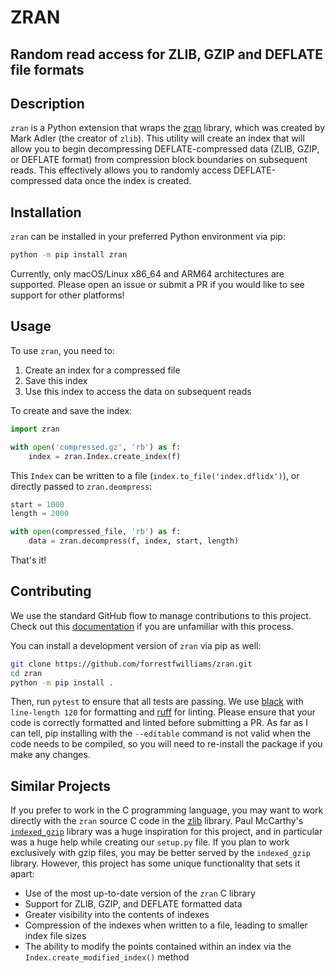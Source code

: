 # ZRAN

## Random read access for ZLIB, GZIP and DEFLATE file formats

## Description
`zran` is a Python extension that wraps the [zran](https://github.com/madler/zlib/blob/master/examples/zran.h) library, which was created by Mark Adler (the creator of `zlib`). This utility will create an index that will allow you to begin decompressing DEFLATE-compressed data (ZLIB, GZIP, or DEFLATE format) from compression block boundaries on subsequent reads. This effectively allows you to randomly access DEFLATE-compressed data once the index is created.

## Installation
`zran` can be installed in your preferred Python environment via pip:

```bash
python -m pip install zran
```

Currently, only macOS/Linux x86_64 and ARM64 architectures are supported. Please open an issue or submit a PR if you would like to see support for other platforms!

## Usage
To use `zran`, you need to:

1. Create an index for a compressed file
2. Save this index
3. Use this index to access the data on subsequent reads

To create and save the index:
```python
import zran

with open('compressed.gz', 'rb') as f:
    index = zran.Index.create_index(f)
```
This `Index` can be written to a file (`index.to_file('index.dflidx')`), or directly passed to `zran.deompress`:
```python
start = 1000
length = 2000

with open(compressed_file, 'rb') as f:
    data = zran.decompress(f, index, start, length)
```

That's it!

## Contributing
We use the standard GitHub flow to manage contributions to this project. Check out this [documentation](https://docs.github.com/en/get-started/quickstart/github-flow) if you are unfamiliar with this process.

You can install a development version of `zran` via pip as well:
```bash
git clone https://github.com/forrestfwilliams/zran.git
cd zran
python -m pip install .
```
Then, run `pytest` to ensure that all tests are passing. We use [black](https://black.readthedocs.io/en/stable/) with `line-length 120` for formatting and [ruff](https://beta.ruff.rs/docs/) for linting. Please ensure that your code is correctly formatted and linted before submitting a PR. As far as I can tell, pip installing with the `--editable` command is not valid when the code needs to be compiled, so you will need to re-install the package if you make any changes.

## Similar Projects
If you prefer to work in the C programming language, you may want to work directly with the `zran` source C code in the [zlib](https://github.com/madler/zlib) library. Paul McCarthy's [`indexed_gzip`](https://github.com/pauldmccarthy/indexed_gzip) library was a huge inspiration for this project, and in particular was a huge help while creating our `setup.py` file. If you plan to work exclusively with gzip files, you may be better served by the `indexed_gzip` library. However, this project has some unique functionality that sets it apart:

* Use of the most up-to-date version of the `zran` C library
* Support for ZLIB, GZIP, and DEFLATE formatted data
* Greater visibility into the contents of indexes
* Compression of the indexes when written to a file, leading to smaller index file sizes
* The ability to modify the points contained within an index via the `Index.create_modified_index()` method
